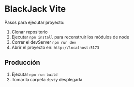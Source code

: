 # BlackJack Vite

Pasos para ejecutar proyecto:

1. Clonar repositorio
2. Ejecutar `npm install` para reconstruir los módulos de node
3. Correr el devServer `npm run dev`
4. Abrir el proyecto en: `http://localhost:5173`

## Producción

1. Ejecutar `npm run build`
2. Tomar la carpeta `dist`y desplegarla
